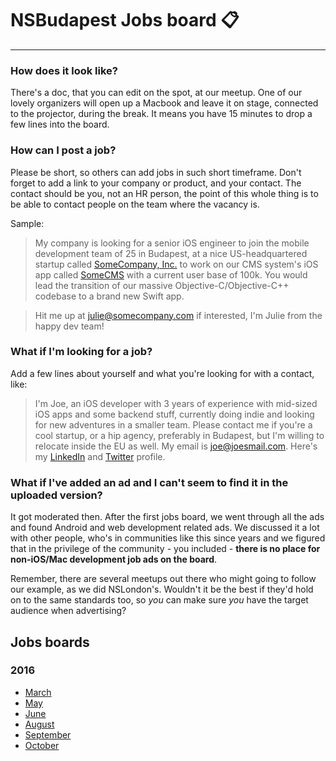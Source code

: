 # NSBudapest Jobs board :clipboard:

----------

### How does it look like?

There's a doc, that you can edit on the spot, at our meetup. One of our lovely organizers will open up a Macbook and leave it on stage, connected to the projector, during the break. It means you have 15 minutes to drop a few lines into the board.

### How can I post a job?

Please be short, so others can add jobs in such short timeframe. Don't forget to add a link to your company or product, and your contact. The contact should be you, not an HR person, the point of this whole thing is to be able to contact people on the team where the vacancy is.

Sample:

> My company is looking for a senior iOS engineer to join the mobile development team of 25 in Budapest, at a nice US-headquartered startup called [SomeCompany, Inc.]() to work on our CMS system's iOS app called [SomeCMS]() with a current user base of 100k. You would lead the transition of our massive Objective-C/Objective-C++ codebase to a brand new Swift app.

> Hit me up at [julie@somecompany.com]() if interested, I'm Julie from the happy dev team!

### What if I'm looking for a job?

Add a few lines about yourself and what you're looking for with a contact, like:

> I'm Joe, an iOS developer with 3 years of experience with mid-sized iOS apps and some backend stuff, currently doing indie and looking for new adventures in a smaller team. Please contact me if you're a cool startup, or a hip agency, preferably in Budapest, but I'm willing to relocate inside the EU as well. My email is [joe@joesmail.com](). Here's my [LinkedIn]() and [Twitter]() profile.

### What if I've added an ad and I can't seem to find it in the uploaded version?

It got moderated then. After the first jobs board, we went through all the ads and found Android and web development related ads. We discussed it a lot with other people, who's in communities like this since years and we figured that in the privilege of the community - you included - **there is no place for non-iOS/Mac development job ads on the board**.

Remember, there are several meetups out there who might going to follow our example, as we did NSLondon's. Wouldn't it be the best if they'd hold on to the same standards too, so _you_ can make sure _you_ have the target audience when advertising?

## Jobs boards

### 2016

- [March](https://github.com/NSBudapest/NSBudapestMeetup/blob/master/Jobs/2016/March.md)
- [May](https://github.com/NSBudapest/NSBudapestMeetup/blob/master/Jobs/2016/May.md)
- [June](https://github.com/NSBudapest/NSBudapestMeetup/blob/master/Jobs/2016/June.md)
- [August](https://github.com/NSBudapest/NSBudapestMeetup/blob/master/Jobs/2016/August.md)
- [September](https://github.com/NSBudapest/NSBudapestMeetup/blob/master/Jobs/2016/September.md)
- [October](https://github.com/NSBudapest/NSBudapestMeetup/blob/master/Jobs/2016/October.md)
